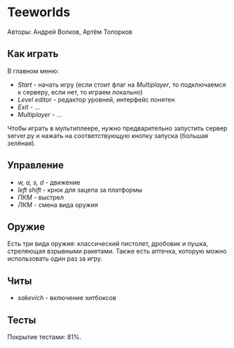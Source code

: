 # Teeworlds

Авторы: Андрей Волков, Артём Топорков


## Как играть

В главном меню:
- *Start* - начать игру (если стоит флаг на *Multiplayer*, то подключаемся к серверу, если нет, то играем локально)
- *Level editor* - редактор уровней, интерфейс понятен
- *Exit* - ...
- *Multiplayer* - ...

Чтобы играть в мультиплеере, нужно предварительно запустить 
сервер server.py и нажать на соответствующую кнопку запуска (большая зелёная).

## Управление

- *w, a, s, d* - движение
- *left shift* - крюк для зацепа за платформы
- *ПКМ* - выстрел
- *ЛКМ* - смена вида оружия

## Оружие

Есть три вида оружия: классический пистолет, дробовик и пушка, стреляющая взрывными ракетами.
Также есть аптечка, которую можно использовать один раз за игру.

## Читы

- *sakevich* - включение хитбоксов

## Тесты

Покрытие тестами: 81%.

